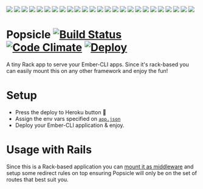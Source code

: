  ![](http://icons.iconarchive.com/icons/mad-science/food-on-a-stick/16/popsicle-icon.png)  ![](http://icons.iconarchive.com/icons/mad-science/food-on-a-stick/16/popsicle-icon.png)  ![](http://icons.iconarchive.com/icons/mad-science/food-on-a-stick/16/popsicle-icon.png)  ![](http://icons.iconarchive.com/icons/mad-science/food-on-a-stick/16/popsicle-icon.png)  ![](http://icons.iconarchive.com/icons/mad-science/food-on-a-stick/16/popsicle-icon.png)  ![](http://icons.iconarchive.com/icons/mad-science/food-on-a-stick/16/popsicle-icon.png)
 ![](http://icons.iconarchive.com/icons/mad-science/food-on-a-stick/16/popsicle-icon.png)
 ![](http://icons.iconarchive.com/icons/mad-science/food-on-a-stick/16/popsicle-icon.png)
 ![](http://icons.iconarchive.com/icons/mad-science/food-on-a-stick/16/popsicle-icon.png)
 ![](http://icons.iconarchive.com/icons/mad-science/food-on-a-stick/16/popsicle-icon.png)
 ![](http://icons.iconarchive.com/icons/mad-science/food-on-a-stick/16/popsicle-icon.png)
 ![](http://icons.iconarchive.com/icons/mad-science/food-on-a-stick/16/popsicle-icon.png)
 ![](http://icons.iconarchive.com/icons/mad-science/food-on-a-stick/16/popsicle-icon.png)
 ![](http://icons.iconarchive.com/icons/mad-science/food-on-a-stick/16/popsicle-icon.png)
 ![](http://icons.iconarchive.com/icons/mad-science/food-on-a-stick/16/popsicle-icon.png)
 ![](http://icons.iconarchive.com/icons/mad-science/food-on-a-stick/16/popsicle-icon.png)
 ![](http://icons.iconarchive.com/icons/mad-science/food-on-a-stick/16/popsicle-icon.png)
 ![](http://icons.iconarchive.com/icons/mad-science/food-on-a-stick/16/popsicle-icon.png)
 ![](http://icons.iconarchive.com/icons/mad-science/food-on-a-stick/16/popsicle-icon.png)
 ![](http://icons.iconarchive.com/icons/mad-science/food-on-a-stick/16/popsicle-icon.png)
 ![](http://icons.iconarchive.com/icons/mad-science/food-on-a-stick/16/popsicle-icon.png)
 ![](http://icons.iconarchive.com/icons/mad-science/food-on-a-stick/16/popsicle-icon.png)
 ![](http://icons.iconarchive.com/icons/mad-science/food-on-a-stick/16/popsicle-icon.png)
 ![](http://icons.iconarchive.com/icons/mad-science/food-on-a-stick/16/popsicle-icon.png)
 ![](http://icons.iconarchive.com/icons/mad-science/food-on-a-stick/16/popsicle-icon.png)

# Popsicle [![Build Status](https://travis-ci.org/mariogintili/popsicle.svg?branch=master)](https://travis-ci.org/mariogintili/popsicle) [![Code Climate](https://codeclimate.com/github/mariogintili/popsicle/badges/gpa.svg)](https://codeclimate.com/github/mariogintili/popsicle) [![Deploy](https://www.herokucdn.com/deploy/button.svg)](https://heroku.com/deploy)

A tiny Rack app to serve your Ember-CLI apps. Since it's rack-based you can easily mount this on any other framework and enjoy the fun!

# Setup

- Press the deploy to Heroku button :rocket:
- Assign the env vars specified on [`app.json`](https://github.com/mariogintili/popsicle/blob/master/app.json)
- Deploy your Ember-CLI application & enjoy.

# Usage with Rails

Since this is a Rack-based application you can [mount it as middleware](http://guides.rubyonrails.org/rails_on_rack.html#configuring-middleware-stack) and setup some redirect rules on top ensuring Popsicle will only be on the set of routes that best suit you.
